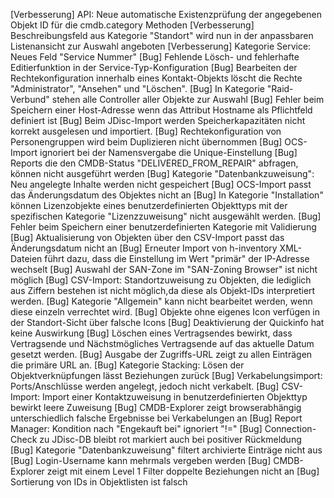 [Verbesserung]  API: Neue automatische Existenzprüfung der angegebenen Objekt ID für die cmdb.category Methoden
[Verbesserung]  Beschreibungsfeld aus Kategorie "Standort" wird nun in der anpassbaren Listenansicht zur Auswahl angeboten
[Verbesserung]  Kategorie Service: Neues Feld "Service Nummer"
[Bug]           Fehlende Lösch- und fehlerhafte Editierfunktion in der Service-Typ-Konfiguration
[Bug]           Bearbeiten der Rechtekonfiguration innerhalb eines Kontakt-Objekts löscht die Rechte "Administrator", "Ansehen" und "Löschen".
[Bug]           In Kategorie "Raid-Verbund" stehen alle Controller aller Objekte zur Auswahl
[Bug]           Fehler beim Speichern einer Host-Adresse wenn das Attribut Hostname als Pflichtfeld definiert ist
[Bug]           Beim JDisc-Import werden Speicherkapazitäten nicht korrekt ausgelesen und importiert.
[Bug]           Rechtekonfiguration von Personengruppen wird beim Duplizieren nicht übernommen
[Bug]           OCS-Import ignoriert bei der Namensvergabe die Unique-Einstellung
[Bug]           Reports die den CMDB-Status "DELIVERED_FROM_REPAIR" abfragen, können nicht ausgeführt werden
[Bug]           Kategorie "Datenbankzuweisung": Neu angelegte Inhalte werden nicht gespeichert
[Bug]           OCS-Import passt das Änderungsdatum des Objektes nicht an
[Bug]           In Kategorie "Installation" können Lizenzobjekte eines benutzerdefinierten Objekttyps mit der spezifischen Kategorie "Lizenzzuweisung" nicht ausgewählt werden.
[Bug]           Fehler beim Speichern einer benutzerdefinierten Kategorie mit Validierung
[Bug]           Aktualisierung von Objekten über den CSV-Import passt das Änderungsdatum nicht an
[Bug]           Erneuter Import von h-inventory XML-Dateien führt dazu, dass die Einstellung im Wert "primär" der IP-Adresse wechselt
[Bug]           Auswahl der SAN-Zone im "SAN-Zoning Browser" ist nicht möglich
[Bug]           CSV-Import: Standortzuweisung zu Objekten, die lediglich aus Ziffern bestehen ist nicht möglich,da diese als Objekt-IDs interpretiert werden.
[Bug]           Kategorie "Allgemein" kann nicht bearbeitet werden, wenn diese einzeln verrechtet wird.
[Bug]           Objekte ohne eigenes Icon verfügen in der Standort-Sicht über falsche Icons
[Bug]           Deaktivierung der Quickinfo hat keine Auswirkung
[Bug]           Löschen eines Vertragsendes bewirkt, dass Vertragsende und Nächstmögliches Vertragsende auf das aktuelle Datum gesetzt werden.
[Bug]           Ausgabe der Zugriffs-URL zeigt zu allen Einträgen die primäre URL an.
[Bug]           Kategorie Stacking: Lösen der Objektverknüpfungen lässt Beziehungen zurück
[Bug]           Verkabelungsimport: Ports/Anschlüsse werden angelegt, jedoch nicht verkabelt.
[Bug]           CSV-Import: Import einer Kontaktzuweisung in benutzerdefinierten Objekttyp bewirkt leere Zuweisung
[Bug]           CMDB-Explorer zeigt browserabhängig unterschiedlich falsche Ergebnisse bei Verkabelungen an
[Bug]           Report Manager: Kondition nach "Engekauft bei" ignoriert "!="
[Bug]           Connection-Check zu JDisc-DB bleibt rot markiert auch bei positiver Rückmeldung
[Bug]           Kategorie "Datenbankzuweisung" filtert archivierte Einträge nicht aus
[Bug]           Login-Username kann mehrmals vergeben werden
[Bug]           CMDB-Explorer zeigt mit einem Level 1 Filter doppelte Beziehungen nicht an
[Bug]           Sortierung von IDs in Objektlisten ist falsch
